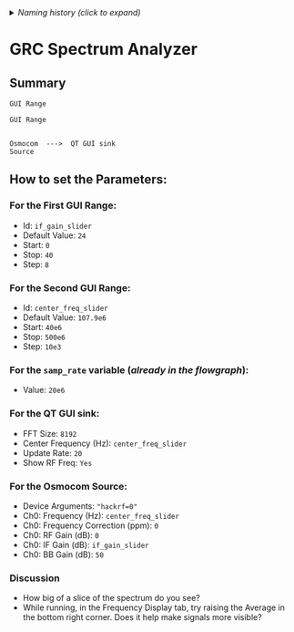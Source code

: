 <details><summary><i>Naming history (click to expand)</i></summary>
<pre>
2022 Aug 08: 120-GNU-Radio-Spectrum-Analyzer.md
2022 Aug 30: 220-GNU-Radio-Spectrum-Analyzer.md
2023 May 22: 040_GRC_Spectrum_Analyzer.md
2023 Aug 18: 020_GRC_Spectrum_Analyzer.md (moved to Chapter 1)
</pre>
</details>

# GRC Spectrum Analyzer

## Summary

```
GUI Range

GUI Range


Osmocom  --->  QT GUI sink
Source      
```


## How to set the Parameters:

### For the First GUI Range:

- Id: `if_gain_slider`
- Default Value: `24`
- Start: `0`
- Stop: `40`
- Step: `8`

### For the Second GUI Range:

- Id: `center_freq_slider`
- Default Value: `107.9e6`
- Start: `40e6`
- Stop: `500e6`
- Step: `10e3`

### For the `samp_rate` variable (_already in the flowgraph_):

- Value: `20e6`

### For the QT GUI sink:

- FFT Size: `8192`
- Center Frequency (Hz): `center_freq_slider`
- Update Rate: `20`
- Show RF Freq: `Yes`

### For the Osmocom Source:

- Device Arguments: `"hackrf=0"`
- Ch0: Frequency (Hz): `center_freq_slider`
- Ch0: Frequency Correction (ppm): `0`
- Ch0: RF Gain (dB): `0`
- Ch0: IF Gain (dB): `if_gain_slider`
- Ch0: BB Gain (dB): `50`

### Discussion

- How big of a slice of the spectrum do you see?
- While running, in the Frequency Display tab, try raising the Average in the bottom right corner. Does it help make signals more visible?
